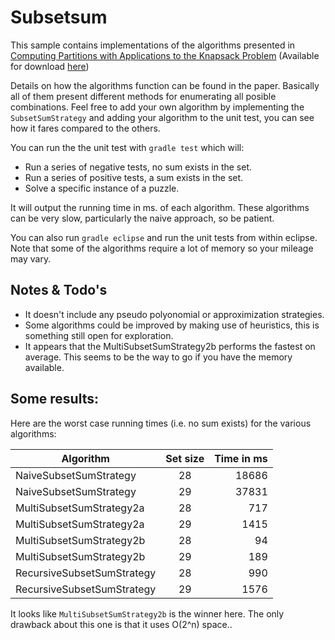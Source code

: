 Subsetsum
=========

This sample contains implementations of the algorithms presented in [Computing Partitions with Applications to the Knapsack Problem](http://dl.acm.org/citation.cfm?id=321823)
(Available for download [here](https://www.google.com/url?sa=t&rct=j&q=&esrc=s&source=web&cd=1&cad=rja&uact=8&ved=0CB4QFjAA&url=http%3A%2F%2Fwww.cise.ufl.edu%2F~sahni%2Fpapers%2FcomputingPartitions.pdf&ei=ua80VMSWKsqdjALAloGwAg&usg=AFQjCNGpcMZlQkRj_I3XvSgGN_yfyBWMbQ&sig2=OURhcKnZYU4yPqUFXr0VlA))

Details on how the algorithms function can be found in the paper. Basically all of them present different methods for enumerating all posible combinations. Feel free to add your own algorithm by implementing the ```SubsetSumStrategy``` and adding your algorithm to the unit test, you can see how it fares compared to the others.

You can run the the unit test with ```gradle test``` which will:

* Run a series of negative tests, no sum exists in the set.
* Run a series of positive tests, a sum exists in the set.
* Solve a specific instance of a puzzle. 

It will output the running time in ms. of each algorithm. These algorithms can be very slow, particularly the naive approach, so be patient.

You can also run ```gradle eclipse``` and run the unit tests from within eclipse. Note that some of the algorithms require a lot of memory so your mileage may vary.

Notes & Todo's
-----
* It doesn't include any pseudo polyonomial or approximization strategies.
* Some algorithms could be improved by making use of heuristics, this is something still open for exploration.
* It appears that the MultiSubsetSumStrategy2b performs the fastest on average. 
This seems to be the way to go if you have the memory available.

Some results:
-----

Here are the worst case running times (i.e. no sum exists) for the
various algorithms:

| Algorithm                 | Set size | Time in ms |
|---------------------------|:--------:|-----------:|
| NaiveSubsetSumStrategy    |  28      | 18686      |
| NaiveSubsetSumStrategy    |  29      | 37831      |
| MultiSubsetSumStrategy2a  |  28      | 717        |
| MultiSubsetSumStrategy2a  |  29      | 1415       |
| MultiSubsetSumStrategy2b  |  28      | 94         |
| MultiSubsetSumStrategy2b  |  29      | 189        |
| RecursiveSubsetSumStrategy|  28      | 990        |
| RecursiveSubsetSumStrategy|  29      | 1576       |

It looks like ```MultiSubsetSumStrategy2b``` is the winner here. The
only drawback about this one is that it uses O(2^n) space.. 
